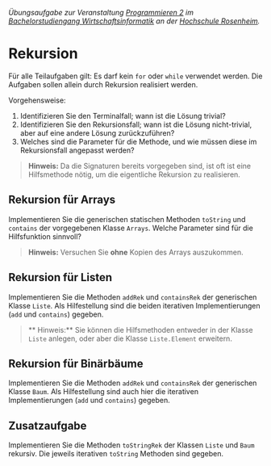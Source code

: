 _Übungsaufgabe zur Veranstaltung [Programmieren 2](https://hsro-wif-prg2.github.io) im [Bachelorstudiengang Wirtschaftsinformatik](https://www.fh-rosenheim.de/technik/informatik-mathematik/wirtschaftsinformatik-bachelor/) an der [Hochschule Rosenheim](http://www.fh-rosenheim.de)._


# Rekursion

Für alle Teilaufgaben gilt: Es darf kein `for` oder `while` verwendet werden.
Die Aufgaben sollen allein durch Rekursion realisiert werden.

Vorgehensweise:

1. Identifizieren Sie den Terminalfall; wann ist die Lösung trivial?
2. Identifizieren Sie den Rekursionsfall; wann ist die Lösung nicht-trivial, aber auf eine andere Lösung zurückzuführen?
3. Welches sind die Parameter für die Methode, und wie müssen diese im Rekursionsfall angepasst werden?

> **Hinweis:** Da die Signaturen bereits vorgegeben sind, ist oft ist eine Hilfsmethode nötig, um die eigentliche Rekursion zu realisieren.


## Rekursion für Arrays

Implementieren Sie die generischen statischen Methoden `toString` und `contains` der vorgegebenen Klasse `Arrays`.
Welche Parameter sind für die Hilfsfunktion sinnvoll?

> **Hinweis:** Versuchen Sie **ohne** Kopien des Arrays auszukommen.


## Rekursion für Listen

Implementieren Sie die Methoden `addRek` und `containsRek` der generischen Klasse `Liste`.
Als Hilfestellung sind die beiden iterativen Implementierungen (`add` und `contains`) gegeben.

> ** Hinweis:** Sie können die Hilfsmethoden entweder in der Klasse `Liste` anlegen, oder aber die Klasse `Liste.Element` erweitern.


## Rekursion für Binärbäume

Implementieren Sie die Methoden `addRek` und `containsRek` der generischen Klasse `Baum`.
Als Hilfestellung sind auch hier die iterativen Implementierungen (`add` und `contains`) gegeben.


## Zusatzaufgabe

Implementieren Sie die Methoden `toStringRek` der Klassen `Liste` und `Baum` rekursiv.
Die jeweils iterativen `toString` Methoden sind gegeben.

